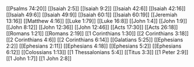 [[Psalms 74:20]]
[[Isaiah 2:5]]
[[Isaiah 9:2]]
[[Isaiah 42:6]]
[[Isaiah 42:16]]
[[Isaiah 49:6]]
[[Isaiah 49:9]]
[[Isaiah 60:1]]
[[Isaiah 60:19]]
[[Jeremiah 13:16]]
[[Matthew 4:16]]
[[Luke 1:79]]
[[Luke 16:8]]
[[John 1:4]]
[[John 1:9]]
[[John 8:12]]
[[John 12:36]]
[[John 12:46]]
[[Acts 17:30]]
[[Acts 26:18]]
[[Romans 1:21]]
[[Romans 2:19]]
[[1 Corinthians 1:30]]
[[2 Corinthians 3:18]]
[[2 Corinthians 4:6]]
[[2 Corinthians 6:14]]
[[Galatians 5:25]]
[[Ephesians 2:2]]
[[Ephesians 2:11]]
[[Ephesians 4:18]]
[[Ephesians 5:2]]
[[Ephesians 6:12]]
[[Colossians 1:13]]
[[1 Thessalonians 5:4]]
[[Titus 3:3]]
[[1 Peter 2:9]]
[[1 John 1:7]]
[[1 John 2:8]]
